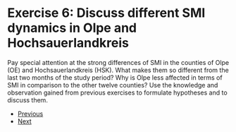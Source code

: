 # Exercise 6: Discuss different SMI dynamics in Olpe and Hochsauerlandkreis

Pay special attention at the strong differences
of SMI in the counties of Olpe (OE) and Hochsauerlandkreis (HSK).
What makes them so different from the last two months of the study period? Why is Olpe less affected in terms
of SMI in comparison to the other twelve counties? Use the knowledge and observation gained from previous exercises to formulate hypotheses and to discuss them.

* [Previous](ex5.md)
* [Next](ex7.md)
